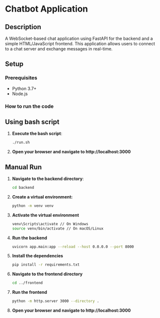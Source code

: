# Chatbot Application

## Description
A WebSocket-based chat application using FastAPI for the backend and a simple HTML/JavaScript frontend. This application allows users to connect to a chat server and exchange messages in real-time.
## Setup
### Prerequisites
- Python 3.7+
- Node.js 
### How to run the code
## Using bash script
1. **Execute the bash script**:
   ```bash
   ./run.sh
2. **Open your browser and navigate to http://localhost:3000**
## Manual Run
1. **Navigate to the backend directory**:
   ```bash
   cd backend
2. **Create a virtual environment:**
   ```bash
   python -m venv venv
3. **Activate the virtual environment**
   ```bash
   venv\Scripts\activate // On Windows
   source venv/bin/activate // On macOS/Linux
4. **Run the backend**
   ```bash
   uvicorn app.main:app --reload --host 0.0.0.0 --port 8000
5. **Install the dependencies**
   ```bash
   pip install -r requirements.txt
6. **Navigate to the frontend directory**
   ```bash
   cd ../frontend
7. **Run the frontend**
   ```bash
   python -m http.server 3000 --directory .
8. **Open your browser and navigate to http://localhost:3000**

